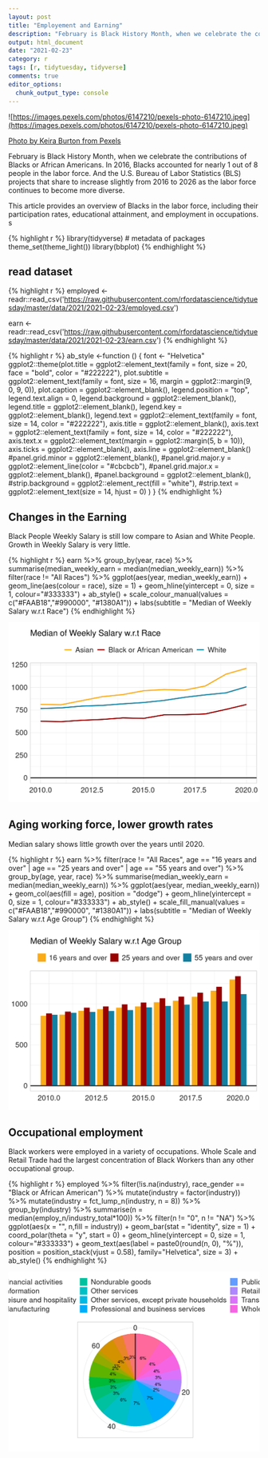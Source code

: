 ```yaml
---
layout: post
title: "Employement and Earning"
description: "February is Black History Month, when we celebrate the contributions of Blacks or African Americans. In 2016, Blacks accounted for nearly 1 out of 8 people in the labor force. And the U.S. Bureau of Labor Statistics (BLS) projects that share to increase slightly from 2016 to 2026 as the labor force continues to become more diverse. #DuboisChallenge"
output: html_document
date: "2021-02-23"
category: r
tags: [r, tidytuesday, tidyverse]
comments: true
editor_options: 
  chunk_output_type: console
---
```


![https://images.pexels.com/photos/6147210/pexels-photo-6147210.jpeg](https://images.pexels.com/photos/6147210/pexels-photo-6147210.jpeg)

[Photo by Keira Burton from Pexels](https://www.pexels.com/photo/multiethnic-group-of-young-people-studying-with-notebook-and-laptop-6147210/)

February is Black History Month, when we celebrate the contributions of Blacks or African Americans. In 2016, Blacks accounted for nearly 1 out of 8 people in the labor force. And the U.S. Bureau of Labor Statistics (BLS) projects that share to increase slightly from 2016 to 2026 as the labor force continues to become more diverse.

This article provides an overview of Blacks in the labor force, including their participation rates, educational attainment, and employment in occupations.  s





{% highlight r %}
library(tidyverse) # metadata of packages
theme_set(theme_light())
library(bbplot)
{% endhighlight %}


## read dataset

{% highlight r %}
employed <- readr::read_csv('https://raw.githubusercontent.com/rfordatascience/tidytuesday/master/data/2021/2021-02-23/employed.csv')

earn <- readr::read_csv('https://raw.githubusercontent.com/rfordatascience/tidytuesday/master/data/2021/2021-02-23/earn.csv')
{% endhighlight %}



{% highlight r %}
ab_style <-function () 
 {
     font <- "Helvetica"
     ggplot2::theme(plot.title = ggplot2::element_text(family = font, size = 20, face = "bold",
                                                       color = "#222222"), 
         plot.subtitle = ggplot2::element_text(family = font, size = 16, 
                                               margin = ggplot2::margin(9, 0, 9, 0)), 
         plot.caption = ggplot2::element_blank(), 
         legend.position = "top", legend.text.align = 0, 
         legend.background = ggplot2::element_blank(), 
         legend.title = ggplot2::element_blank(), 
         legend.key = ggplot2::element_blank(), 
         legend.text = ggplot2::element_text(family = font, size = 14, color = "#222222"), 
         axis.title = ggplot2::element_blank(), 
         axis.text = ggplot2::element_text(family = font, size = 14, color = "#222222"),
         axis.text.x = ggplot2::element_text(margin = ggplot2::margin(5, b = 10)), 
         axis.ticks = ggplot2::element_blank(), 
         axis.line = ggplot2::element_blank() 
         #panel.grid.minor = ggplot2::element_blank(), 
         #panel.grid.major.y = ggplot2::element_line(color = "#cbcbcb"), 
         #panel.grid.major.x = ggplot2::element_blank(), 
         #panel.background = ggplot2::element_blank(), 
         #strip.background = ggplot2::element_rect(fill = "white"), 
         #strip.text = ggplot2::element_text(size = 14, hjust = 0)
         )
 }
{% endhighlight %}


## Changes in the Earning

Black People Weekly Salary is still low compare to Asian and White People. Growth in Weekly Salary is very little.


{% highlight r %}
earn %>%
  group_by(year, race) %>%
  summarise(median_weekly_earn = median(median_weekly_earn)) %>%
  filter(race != "All Races") %>%
  ggplot(aes(year, median_weekly_earn)) +
  geom_line(aes(colour = race), size = 1) +
  geom_hline(yintercept = 0, size = 1, colour="#333333") +
  ab_style() +
  scale_colour_manual(values = c("#FAAB18","#990000", "#1380A1")) +
  labs(subtitle = "Median of Weekly Salary w.r.t Race")
{% endhighlight %}

![center](/figs/2021-02-23-employment-and-earnings/unnamed-chunk-4-1.png)



## Aging working force, lower growth rates

Median salary shows little growth over the years until 2020.

{% highlight r %}
earn %>%
  filter(race != "All Races", age == "16 years and over" | age == "25 years and over" | age == "55 years and over") %>%
  group_by(age, year, race) %>%
  summarise(median_weekly_earn = median(median_weekly_earn)) %>%
  ggplot(aes(year, median_weekly_earn)) +
  geom_col(aes(fill = age), position = "dodge") +
  geom_hline(yintercept = 0, size = 1, colour="#333333") +
  ab_style() +
  scale_fill_manual(values = c("#FAAB18","#990000", "#1380A1")) +
  labs(subtitle = "Median of Weekly Salary w.r.t Age Group")
{% endhighlight %}

![center](/figs/2021-02-23-employment-and-earnings/unnamed-chunk-5-1.png)

## Occupational employment

Black workers were employed in a variety of occupations. Whole Scale and Retail Trade had the largest concentration of Black Workers than any other occupational group.


{% highlight r %}
employed %>%
  filter(!is.na(industry), 
  race_gender == "Black or African American") %>%
  mutate(industry = factor(industry)) %>%
  mutate(industry = fct_lump_n(industry, n = 8)) %>%
  group_by(industry) %>%
  summarise(n = median(employ_n/industry_total*100)) %>%
  filter(n != "0", n != "NA") %>%
  ggplot(aes(x = "", n,fill = industry)) +
  geom_bar(stat = "identity", size = 1) +
  coord_polar(theta = "y", start = 0) +
  geom_hline(yintercept = 0, size = 1, colour="#333333") +
  geom_text(aes(label = paste0(round(n, 0), "%")),
            position = position_stack(vjust = 0.58),
             family="Helvetica", size = 3) +
  ab_style()
{% endhighlight %}

![center](/figs/2021-02-23-employment-and-earnings/unnamed-chunk-6-1.png)

